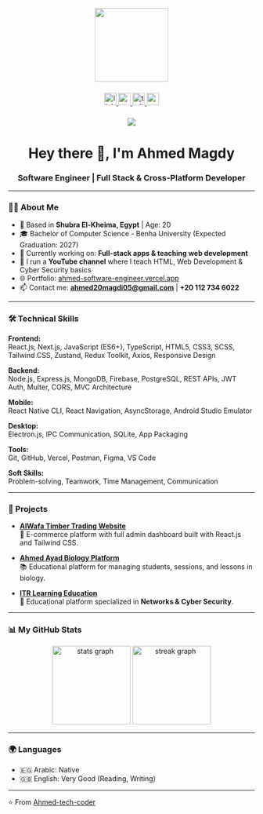 <div align="center">
  <img height="150" src="https://media.giphy.com/media/M9gbBd9nbDrOTu1Mqx/giphy.gif" />
</div>

###

<div align="center">
  <a href="https://linkedin.com/in/ahmed-magdy-023536240" target="_blank">
    <img src="https://img.shields.io/static/v1?message=LinkedIn&logo=linkedin&label=&color=0077B5&logoColor=white&labelColor=&style=for-the-badge" height="25" alt="linkedin logo" />
  </a>
  <a href="https://www.youtube.com/@Ahmed-tech-coder" target="_blank">
    <img src="https://img.shields.io/static/v1?message=YouTube&logo=youtube&label=&color=FF0000&logoColor=white&labelColor=&style=for-the-badge" height="25" alt="youtube logo" />
  </a>
  <a href="https://twitter.com/" target="_blank">
    <img src="https://img.shields.io/static/v1?message=Twitter&logo=twitter&label=&color=1DA1F2&logoColor=white&labelColor=&style=for-the-badge" height="25" alt="twitter logo" />
  </a>
  <a href="https://ahmed-software-engineer.vercel.app" target="_blank">
    <img src="https://img.shields.io/static/v1?message=Portfolio&logo=vercel&label=&color=000000&logoColor=white&labelColor=&style=for-the-badge" height="25" alt="portfolio logo" />
  </a>
</div>

###

<div align="center">
  <img src="https://visitor-badge.laobi.icu/badge?page_id=Ahmed-tech-coder.Ahmed-tech-coder" />
</div>

###

<h1 align="center">Hey there 👋, I'm Ahmed Magdy</h1>
<h3 align="center">Software Engineer | Full Stack & Cross-Platform Developer</h3>

---

### 👨‍💻 About Me

- 📍 Based in **Shubra El-Kheima, Egypt** | Age: 20  
- 🎓 Bachelor of Computer Science - Benha University (Expected Graduation: 2027)  
- 🔭 Currently working on: **Full-stack apps & teaching web development**  
- 🎥 I run a **YouTube channel** where I teach HTML, Web Development & Cyber Security basics  
- 🌐 Portfolio: [ahmed-software-engineer.vercel.app](https://ahmed-software-engineer.vercel.app)  
- 📫 Contact me: **ahmed20magdi05@gmail.com** | **+20 112 734 6022**

---

### 🛠 Technical Skills

**Frontend:**  
React.js, Next.js, JavaScript (ES6+), TypeScript, HTML5, CSS3, SCSS, Tailwind CSS, Zustand, Redux Toolkit, Axios, Responsive Design  

**Backend:**  
Node.js, Express.js, MongoDB, Firebase, PostgreSQL, REST APIs, JWT Auth, Multer, CORS, MVC Architecture  

**Mobile:**  
React Native CLI, React Navigation, AsyncStorage, Android Studio Emulator  

**Desktop:**  
Electron.js, IPC Communication, SQLite, App Packaging  

**Tools:**  
Git, GitHub, Vercel, Postman, Figma, VS Code  

**Soft Skills:**  
Problem-solving, Teamwork, Time Management, Communication  

---

### 🚀 Projects

- **[AlWafa Timber Trading Website](https://alwafatrading.com)**  
  🛒 E-commerce platform with full admin dashboard built with React.js and Tailwind CSS.  

- **[Ahmed Ayad Biology Platform](https://mr-biology.com)**  
  📚 Educational platform for managing students, sessions, and lessons in biology.  

- **[ITR Learning Education](https://itr-learning.com)**  
  🔐 Educational platform specialized in **Networks & Cyber Security**.  

---

### 📊 My GitHub Stats

<div align="center">
  <img src="https://github-readme-stats.vercel.app/api?username=Ahmed-tech-coder&show_icons=true&theme=dark" height="160" alt="stats graph" />
  <img src="https://streak-stats.demolab.com?user=Ahmed-tech-coder&locale=en&mode=daily&theme=dark&hide_border=false&border_radius=5&order=3" height="160" alt="streak graph" />
</div>

---

### 🌍 Languages

- 🇪🇬 Arabic: Native  
- 🇬🇧 English: Very Good (Reading, Writing)  

---

⭐️ From [Ahmed-tech-coder](https://github.com/Ahmed-tech-coder)
